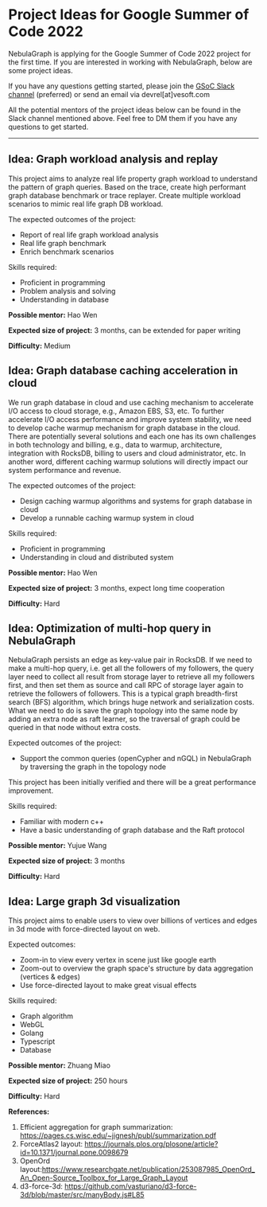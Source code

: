 # Project Ideas for Google Summer of Code 2022

NebulaGraph is applying for the Google Summer of Code 2022 project for the first time. If you are interested in working with NebulaGraph, below are some project ideas.

If you have any questions getting started, please join the [GSoC Slack channel](https://nebulagraph.slack.com/archives/C032VPK1PJB) (preferred) or send an email via devrel[at]vesoft.com

All the potential mentors of the project ideas below can be found in the Slack channel mentioned above. Feel free to DM them if you have any questions to get started.

---

## Idea: Graph workload analysis and replay

This project aims to analyze real life property graph workload to understand the pattern of graph queries. Based on the trace, create high performant graph database benchmark or trace replayer. Create multiple workload scenarios to mimic real life graph DB workload.

The expected outcomes of the project:
- Report of real life graph workload analysis
- Real life graph benchmark
- Enrich benchmark scenarios

Skills required:
- Proficient in programming
- Problem analysis and solving
- Understanding in database

**Possible mentor:** Hao Wen

**Expected size of project:** 3 months, can be extended for paper writing

**Difficulty:** Medium


## Idea: Graph database caching acceleration in cloud

We run graph database in cloud and use caching mechanism to accelerate I/O access to cloud storage, e.g., Amazon EBS, S3, etc. To further accelerate I/O access performance and improve system stability, we need to develop cache warmup mechanism for graph database in the cloud. There are potentially several solutions and each one has its own challenges in both technology and billing, e.g., data to warmup, architecture, integration with RocksDB, billing to users and cloud administrator, etc. In another word, different caching warmup solutions will directly impact our system performance and revenue.

The expected outcomes of the project:
- Design caching warmup algorithms and systems for graph database in cloud
- Develop a runnable caching warmup system in cloud

Skills required:
- Proficient in programming
- Understanding in cloud and distributed system

**Possible mentor:** Hao Wen

**Expected size of project:** 3 months, expect long time cooperation

**Difficulty:** Hard


## Idea: Optimization of multi-hop query in NebulaGraph

NebulaGraph persists an edge as key-value pair in RocksDB. If we need to make a multi-hop query, i.e. get all the followers of my followers, the query layer need to collect all result from storage layer to retrieve all my followers first, and then set them as source and call RPC of storage layer again to retrieve the followers of followers. This is a typical graph breadth-first search (BFS) algorithm, which brings huge network and serialization costs. What we need to do is save the graph topology into the same node by adding an extra node as raft learner, so the traversal of graph could be queried in that node without extra costs.

Expected outcomes of the project:
- Support the common queries (openCypher and nGQL) in NebulaGraph by traversing the graph in the topology node

This project has been initially verified and there will be a great performance improvement.

Skills required:
- Familiar with modern c++
- Have a basic understanding of graph database and the Raft protocol

**Possible mentor:** Yujue Wang

**Expected size of project:** 3 months

**Difficulty:** Hard


## Idea: Large graph 3d visualization

This project aims to enable users to view over billions of vertices and edges in 3d mode with force-directed layout on web.

Expected outcomes:
- Zoom-in to view every vertex in scene just like google earth
- Zoom-out to overview the graph space's structure by data aggregation (vertices & edges)
- Use force-directed layout to make great visual effects 

Skills required:
- Graph algorithm
- WebGL
- Golang
- Typescript
- Database

**Possible mentor:** Zhuang Miao

**Expected size of project:** 250 hours

**Difficulty:** Hard

**References:**
1. Efficient aggregation for graph summarization: https://pages.cs.wisc.edu/~jignesh/publ/summarization.pdf
2. ForceAtlas2 layout: https://journals.plos.org/plosone/article?id=10.1371/journal.pone.0098679
3. OpenOrd layout:https://www.researchgate.net/publication/253087985_OpenOrd_An_Open-Source_Toolbox_for_Large_Graph_Layout
4. d3-force-3d: https://github.com/vasturiano/d3-force-3d/blob/master/src/manyBody.js#L85
